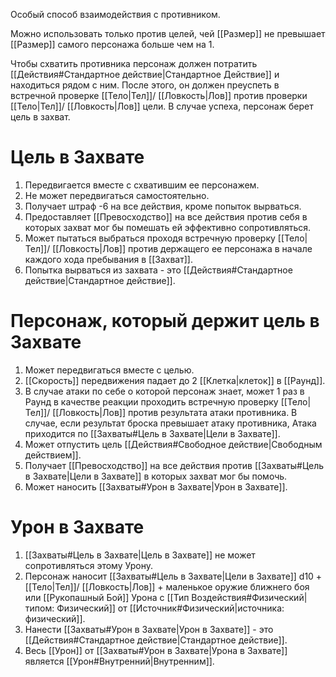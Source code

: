 Особый способ взаимодействия с противником.

Можно использовать только против целей, чей [[Размер]] не превышает [[Размер]] самого персонажа больше чем на 1. 

Чтобы схватить противника персонаж должен потратить [[Действия#Стандартное действие|Стандартное Действие]] и находиться рядом с ним. После этого, он должен преуспеть в встречной проверке [[Тело|Тел]]/ [[Ловкость|Лов]] против проверки [[Тело|Тел]]/ [[Ловкость|Лов]] цели.  В случае успеха, персонаж берет цель в захват.

# Цель в Захвате

1. Передвигается вместе с схватившим ее персонажем.
2. Не может передвигаться самостоятельно.
3. Получает штраф -6 на все действия, кроме попыток вырваться.
4. Предоставляет [[Превосходство]] на все действия против себя в которых захват мог бы помешать ей эффективно сопротивляться. 
5. Может пытаться выбраться проходя встречную проверку [[Тело|Тел]]/ [[Ловкость|Лов]] против держащего ее персонажа в начале каждого хода пребывания в [[Захват]]. 
6. Попытка вырваться из захвата - это [[Действия#Стандартное действие|Стандартное действие]].

# Персонаж, который держит цель в Захвате

1. Может передвигаться вместе с целью.
1. [[Скорость]] передвижения падает до 2 [[Клетка|клеток]] в [[Раунд]]. 
3. В случае атаки по себе о которой персонаж знает, может 1 раз в Раунд в качестве реакции проходить встречную проверку [[Тело|Тел]]/ [[Ловкость|Лов]] против результата атаки противника. В случае, если результат броска превышает атаку противника, Атака приходится по [[Захваты#Цель в Захвате|Цели в Захвате]].
4. Может отпустить цель [[Действия#Свободное действие|Свободным действием]].
5. Получает [[Превосходство]] на все действия против [[Захваты#Цель в Захвате|Цели в Захвате]] в которых захват мог бы помочь. 
6. Может наносить [[Захваты#Урон в Захвате|Урон в Захвате]].

# Урон в Захвате

1. [[Захваты#Цель в Захвате|Цель в Захвате]] не может сопротивляться этому Урону. 
2. Персонаж наносит [[Захваты#Цель в Захвате|Цели в Захвате]] d10 + [[Тело|Тел]]/ [[Ловкость|Лов]] + маленькое оружие ближнего боя или [[Рукопашный Бой]] Урона с [[Тип Воздействия#Физический|типом: Физический]] от [[Источник#Физический|источника: физический]].
3. Нанести [[Захваты#Урон в Захвате|Урон в Захвате]] - это [[Действия#Стандартное действие|Стандартное действие]].
4. Весь [[Урон]] от [[Захваты#Урон в Захвате|Урона в Захвате]] является [[Урон#Внутренний|Внутренним]].